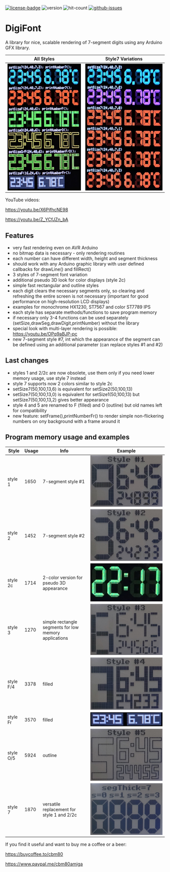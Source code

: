 [![license-badge][]][license] ![version]  ![hit-count] [![github-issues][]][issues]

# DigiFont

A library for nice, scalable rendering of 7-segment digits using any Arduino GFX library.

|All Styles|Style7 Variations|
|--|--|
|<img src="images/allstyles.jpg" title="allstyles" height="400" /> |<img src="images/style7.jpg" title="style7" height="400" />|

YouTube videos:

https://youtu.be/X6PjfhcNE98

https://youtu.be/Z_YCfJZn_bA


## Features
- very fast rendering even on AVR Arduino
- no bitmap data is necessary - only rendering routines
- each number can have different width, height and segment thickness
- should work with any Arduino graphic library with user defined callbacks for drawLine() and fillRect()
- 3 styles of 7-segment font variation
- additional pseudo 3D look for color displays (style 2c)
- simple fast rectangular and outline styles
- each digit clears the necessary segments only, so clearing and refreshing the entire screen is not necessary (important for good performance on high-resolution LCD displays)
- examples for monochrome HX1230, ST7567 and color ST7789 IPS
- each style has separate methods/functions to save program memory
- if necessary only 3-4 functions can be used separately (setSize,drawSeg,drawDigit,printNumber) without the library
- special look with multi-layer rendering is possible: https://youtu.be/OPq9aBJP-pc
- new 7-segment style #7, int which the appearance of the segment can be defined using an additional parameter (can replace styles #1 and #2)

## Last changes
- styles 1 and 2/2c are now obsolete, use them only if you need lower memory usage, use style 7 instead
- style 7 supports now 2 colors similar to style 2c
- setSize7(50,100,13,6) is equivalent for setSize2(50,100,13)
- setSize7(50,100,13,0) is equivalent for setSize1(50,100,13) but setSize7(50,100,13,2) gives better appearance
- style 4 and 5 are renamed to F (filled) and O (outline) but old names left for compatibility
- new feature: setFrame(),printNumberFr() to render simple non-flickering numbers on ony background with a frame around it

## Program memory usage and examples
|Style|Usage|Info|Example|
|--|--|--|--|
|style 1|1650|7-segment style #1|<img src="images/st1.jpg" title="style1" />|
|style 2|1452|7-segment style #2|<img src="images/st2.jpg" title="style2" />|
|style 2c|1714|2-color version for pseudo 3D appearance|<img src="images/st2c.jpg" title="style2c" />|
|style 3|1270|simple rectangle segments for low memory applications|<img src="images/st3.jpg" title="style3" />|
|style F/4|3378|filled|<img src="images/st4.jpg" title="style4" />|
|style Fr|3570|filled|<img src="images/stFr.jpg" title="styleFr" />|
|style O/5|5924|outline|<img src="images/st5.jpg" title="style5" />|
|style 7|1870|versatile replacement for style 1 and 2/2c|<img src="images/st7.jpg" title="style7" />|

If you find it useful and want to buy me a coffee or a beer:

https://buycoffee.to/cbm80

https://www.paypal.me/cbm80amiga

[license-badge]: https://img.shields.io/badge/License-GPLv3-blue.svg
[license]:       https://choosealicense.com/licenses/gpl-3.0/
[version]:       https://img.shields.io/badge/Version-1.1.0-green.svg
[hit-count]:     https://hits.seeyoufarm.com/api/count/incr/badge.svg?url=https%3A%2F%2Fgithub.com%2Fcbm80amiga%2FDigiFont&count_bg=%2379C83D&title_bg=%23555555&icon=&icon_color=%23E7E7E7&title=hits&edge_flat=false
[github-issues]: https://img.shields.io/github/issues/cbm80amiga/DigiFont.svg
[issues]:        https://github.com/cbm80amiga/DigiFont/issues/
